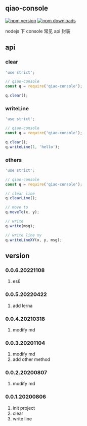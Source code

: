 ## qiao-console

[![npm version](https://img.shields.io/npm/v/qiao-console.svg?style=flat-square)](https://www.npmjs.org/package/qiao-console)
[![npm downloads](https://img.shields.io/npm/dm/qiao-console.svg?style=flat-square)](https://npm-stat.com/charts.html?package=qiao-console)

nodejs 下 console 常见 api 封装

## api

### clear

```javascript
'use strict';

// qiao-console
const q = require('qiao-console');

q.clear();
```

### writeLine

```javascript
'use strict';

// qiao-console
const q = require('qiao-console');

q.clear();
q.writeLine(1, 'hello');
```

### others

```javascript
'use strict';

// qiao-console
const q = require('qiao-console');

// clear line
q.clearLine();

// move to
q.moveTo(x, y);

// write
q.write(msg);

// write line xy
q.writeLineXY(x, y, msg);
```

## version

### 0.0.6.20221108

1. es6

### 0.0.5.20220422

1. add lerna

### 0.0.4.20210318

1. modify md

### 0.0.3.20201104

1. modify md
2. add other method

### 0.0.2.20200807

1. modify md

### 0.0.1.20200806

1. init project
2. clear
3. write line

